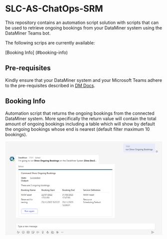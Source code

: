 # SLC-AS-ChatOps-SRM

This repository contains an automation script solution with scripts that can be used to retrieve ongoing bookings from your DataMiner system using the DataMiner Teams bot.

The following scrips are currently available:

[Booking Info] (#booking-info)

## Pre-requisites

Kindly ensure that your DataMiner system and your Microsoft Teams adhere to the pre-requisites described in [DM Docs](https://docs.dataminer.services/user-guide/Cloud_Platform/TeamsBot/Microsoft_Teams_Chat_Integration.html#server-side-prerequisites).

## Booking Info

Automation script that returns the ongoing bookings from the connected DataMiner system. More specifically the return value will contain the total amount of ongoing bookings including a table which will show by default the ongoing bookings whose end is nearest (default filter maximum 10 bookings).

![Booking Info example](/Documentation/OngoingBookingsChatOpsCommand.png)